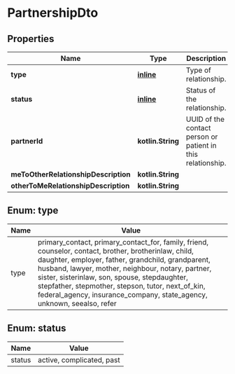 
# PartnershipDto

## Properties
Name | Type | Description | Notes
------------ | ------------- | ------------- | -------------
**type** | [**inline**](#TypeEnum) | Type of relationship. |  [optional]
**status** | [**inline**](#StatusEnum) | Status of the relationship. |  [optional]
**partnerId** | **kotlin.String** | UUID of the contact person or patient in this relationship. |  [optional]
**meToOtherRelationshipDescription** | **kotlin.String** |  |  [optional]
**otherToMeRelationshipDescription** | **kotlin.String** |  |  [optional]


<a name="TypeEnum"></a>
## Enum: type
Name | Value
---- | -----
type | primary_contact, primary_contact_for, family, friend, counselor, contact, brother, brotherinlaw, child, daughter, employer, father, grandchild, grandparent, husband, lawyer, mother, neighbour, notary, partner, sister, sisterinlaw, son, spouse, stepdaughter, stepfather, stepmother, stepson, tutor, next_of_kin, federal_agency, insurance_company, state_agency, unknown, seealso, refer


<a name="StatusEnum"></a>
## Enum: status
Name | Value
---- | -----
status | active, complicated, past



